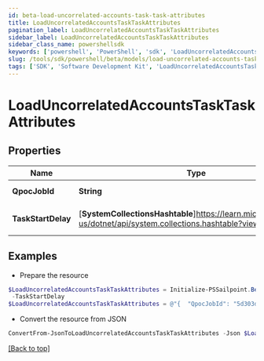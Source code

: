 ```yaml
---
id: beta-load-uncorrelated-accounts-task-task-attributes
title: LoadUncorrelatedAccountsTaskTaskAttributes
pagination_label: LoadUncorrelatedAccountsTaskTaskAttributes
sidebar_label: LoadUncorrelatedAccountsTaskTaskAttributes
sidebar_class_name: powershellsdk
keywords: ['powershell', 'PowerShell', 'sdk', 'LoadUncorrelatedAccountsTaskTaskAttributes', 'BetaLoadUncorrelatedAccountsTaskTaskAttributes'] 
slug: /tools/sdk/powershell/beta/models/load-uncorrelated-accounts-task-task-attributes
tags: ['SDK', 'Software Development Kit', 'LoadUncorrelatedAccountsTaskTaskAttributes', 'BetaLoadUncorrelatedAccountsTaskTaskAttributes']
---
```



# LoadUncorrelatedAccountsTaskTaskAttributes

## Properties

Name | Type | Description | Notes
------------ | ------------- | ------------- | -------------
**QpocJobId** | **String** | The id of qpoc job | [optional] 
**TaskStartDelay** | [**SystemCollectionsHashtable**]https://learn.microsoft.com/en-us/dotnet/api/system.collections.hashtable?view=net-9.0 | the task start delay value | [optional] 

## Examples

- Prepare the resource
```powershell
$LoadUncorrelatedAccountsTaskTaskAttributes = Initialize-PSSailpoint.BetaLoadUncorrelatedAccountsTaskTaskAttributes  -QpocJobId 5d303d46-fc51-48cd-9c6d-4e211e3ab63c `
 -TaskStartDelay 
$LoadUncorrelatedAccountsTaskTaskAttributes = @"{  "QpocJobId": "5d303d46-fc51-48cd-9c6d-4e211e3ab63c", "TaskStartDelay":  null}"@
```

- Convert the resource from JSON
```powershell
ConvertFrom-JsonToLoadUncorrelatedAccountsTaskTaskAttributes -Json $LoadUncorrelatedAccountsTaskTaskAttributes
```


[[Back to top]](#) 

